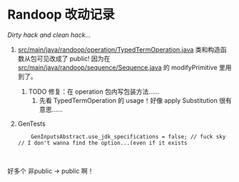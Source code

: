 # Randoop 改动记录

*Dirty hack and clean hack…*



1. [src/main/java/randoop/operation/TypedTermOperation.java](https://github.com/SnowOnion/randoop-private/commit/0ba3d8260b94dcb0636cb4c07e613a70105a473a#diff-0229d43114eca9bff909f7552bf58158) 类和构造函数从包可见改成了 public! 因为在 [src/main/java/randoop/sequence/Sequence.java](https://github.com/SnowOnion/randoop-private/commit/0ba3d8260b94dcb0636cb4c07e613a70105a473a#diff-5923d03fa4fbfe11fcc5fe6455fa9d6b) 的 modifyPrimitive 里用到了。
   1. TODO 修复：在 operation 包内写包装方法……
      1. 先看 TypedTermOperation 的 usage！好像 apply Substitution 很有意思……

2. GenTests

   ```
       GenInputsAbstract.use_jdk_specifications = false; // fuck sky // I don't wanna find the option...(even if it exists
   ```

   ​


好多个 非public -> public 啊！